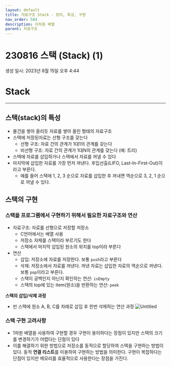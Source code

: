 ```yaml
---
layout: default
title: 자료구조 Stack - 정의, 특성, 구현
nav_order: 504
description: 이차원 배열
parent: 자료구조
---
```


# 230816 스택 (Stack) (1)

생성 일시: 2023년 8월 15일 오후 4:44

# Stack

---

## 스택(stack)의 특성

- 물건을 쌓아 올리듯 자료를 쌓아 올린 형태의 자료구조
- 스택에 저장된자료는 선형 구조를 갖는다
  - 선형 구조: 자료 간의 관계가 1대1의 관계를 갖는다
  - 비선형 구조: 자료 간의 관계가 1대N의 관계를 갖는다 (예: 트리)
- 스택에 자료를 삽입하거나 스택에서 자료를 꺼낼 수 있다
- 마지막에 삽입한 자료를 가장 먼저 꺼낸다. 후입선출(LIFO, Last-In-First-Out)이라고 부른다.
  - 예를 들어 스택에 1, 2, 3 순으로 자료를 삽입한 후 꺼내면 역순으로 3, 2, 1 순으로 꺼낼 수 있다.

## 스택의 구현

### **스택을 프로그램에서 구현하기 위해서 필요한 자료구조와 연산**

- 자료구조: 자료를 선형으로 저장할 저장소
  - C언어에서는 배열 사용
  - 저장소 자체를 스택이라 부르기도 한다
  - 스택에서 마지막 삽입된 원소의 위치를 top이라 부른다
- 연산
  - 삽입: 저장소에 자료를 저장한다. 보통 `push`라고 부른다
  - 삭제: 저장소에서 자료를 꺼낸다. 꺼낸 자료는 삽입한 자료의 역순으로 꺼낸다. 보통 `pop`이라고 부른다.
  - 스택이 공백인지 아닌지 확인하는 연산: `isEmpty`
  - 스택의 top에 있는 item(원소)을 반환하는 연산: `peek`

**스택의 삽입/삭제 과정**

- 빈 스택에 원소 A, B, C를 차례로 삽입 후 한번 삭제하는 연산 과정
  ![Untitled](https://img1.daumcdn.net/thumb/R1280x0/?scode=mtistory2&fname=https%3A%2F%2Fblog.kakaocdn.net%2Fdn%2FbnprWb%2FbtsteBSKk2X%2FKJIk4XgBaBwXCk3ZcStWCK%2Fimg.png)

### 스택 구현 고려사항

- 1차원 배열을 사용하여 구현할 경우 구현이 용이하다는 장점이 있지만 스택의 크기를 변경하기가 어렵다는 단점이 있다
- 이를 해결하기 위한 방법으로 저장소를 동적으로 할당하여 스택을 구현하는 방법이 있다. 동적 **연결 리스트**를 이용하여 구현하는 방법을 의미한다. 구현이 복잡하다는 단점이 있지만 메모리를 효율적으로 사용한다는 장점을 가진다.
